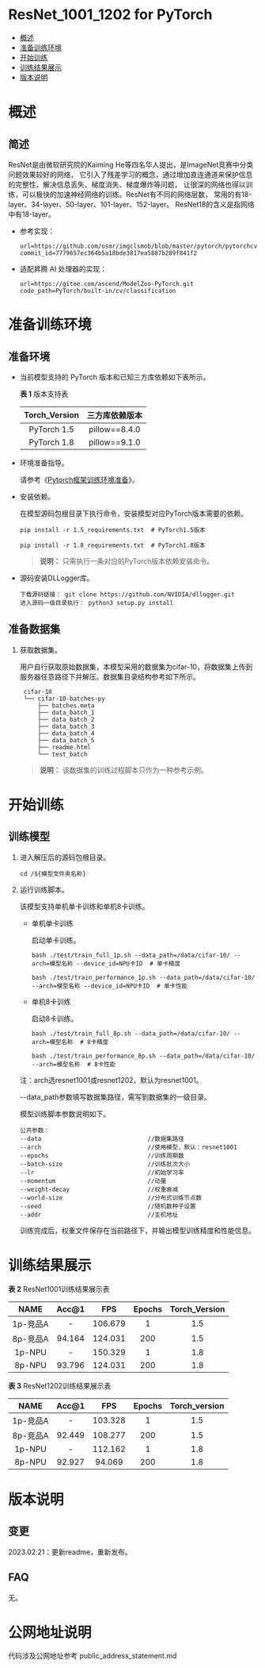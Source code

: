 # ResNet_1001_1202 for PyTorch

-   [概述](#概述)
-   [准备训练环境](#准备训练环境)
-   [开始训练](#开始训练)
-   [训练结果展示](#训练结果展示)
-   [版本说明](#版本说明)

# 概述

## 简述
ResNet是由微软研究院的Kaiming He等四名华人提出，是ImageNet竞赛中分类问题效果较好的网络，
它引入了残差学习的概念，通过增加直连通道来保护信息的完整性，解决信息丢失、梯度消失、梯度爆炸等问题，
让很深的网络也得以训练，可以极快的加速神经网络的训练。ResNet有不同的网络层数，
常用的有18-layer、34-layer、50-layer、101-layer、152-layer。
ResNet18的含义是指网络中有18-layer。


- 参考实现：

  ```
  url=https://github.com/osmr/imgclsmob/blob/master/pytorch/pytorchcv/models/resnet_cifar.py
  commit_id=7779657ec364b5a18bde3817ea5887b289f841f2
  ```

- 适配昇腾 AI 处理器的实现：

  ```
  url=https://gitee.com/ascend/ModelZoo-PyTorch.git
  code_path=PyTorch/built-in/cv/classification
  ```


# 准备训练环境

## 准备环境

- 当前模型支持的 PyTorch 版本和已知三方库依赖如下表所示。

  **表 1**  版本支持表

  | Torch_Version      | 三方库依赖版本                                 |
  | :--------: | :----------------------------------------------------------: |
  | PyTorch 1.5 | pillow==8.4.0 |
  | PyTorch 1.8 | pillow==9.1.0 |
  
- 环境准备指导。

  请参考《[Pytorch框架训练环境准备](https://www.hiascend.com/document/detail/zh/ModelZoo/pytorchframework/ptes)》。
  
- 安装依赖。

  在模型源码包根目录下执行命令，安装模型对应PyTorch版本需要的依赖。
  ```
  pip install -r 1.5_requirements.txt  # PyTorch1.5版本
  
  pip install -r 1.8_requirements.txt  # PyTorch1.8版本
  ```
  > **说明：** 
  >只需执行一条对应的PyTorch版本依赖安装命令。

- 源码安装DLLogger库。
  ```
  下载源码链接： git clone https://github.com/NVIDIA/dllogger.git
  进入源码一级目录执行： python3 setup.py install
  ```


## 准备数据集

1. 获取数据集。

   用户自行获取原始数据集，本模型采用的数据集为cifar-10，将数据集上传到服务器任意路径下并解压。数据集目录结构参考如下所示。

   ```
    cifar-10
    └── cifar-10-batches-py
        ├── batches.meta
        ├── data_batch_1
        ├── data_batch_2
        ├── data_batch_3
        ├── data_batch_4
        ├── data_batch_5
        ├── readme.html
        └── test_batch
   ```
   > **说明：** 
   >该数据集的训练过程脚本只作为一种参考示例。


# 开始训练

## 训练模型

1. 进入解压后的源码包根目录。

   ```
   cd /${模型文件夹名称} 
   ```

2. 运行训练脚本。

   该模型支持单机单卡训练和单机8卡训练。

   - 单机单卡训练

     启动单卡训练。

     ```
     bash ./test/train_full_1p.sh --data_path=/data/cifar-10/ --arch=模型名称 --device_id=NPU卡ID  # 单卡精度
     
     bash ./test/train_performance_1p.sh --data_path=/data/cifar-10/ --arch=模型名称 --device_id=NPU卡ID  # 单卡性能
     ```

   - 单机8卡训练

     启动8卡训练。

     ```
     bash ./test/train_full_8p.sh --data_path=/data/cifar-10/ --arch=模型名称  # 8卡精度
     
     bash ./test/train_performance_8p.sh --data_path=/data/cifar-10/ --arch=模型名称  # 8卡性能
     ```

   注：arch选resnet1001或resnet1202，默认为resnet1001。
   
   --data_path参数填写数据集路径，需写到数据集的一级目录。

   模型训练脚本参数说明如下。

   ```
   公共参数：
   --data                              //数据集路径
   --arch                              //使用模型，默认：resnet1001
   --epochs                            //训练周期数
   --batch-size                        //训练批次大小
   --lr                                //初始学习率
   --momentum                          //动量
   --weight-decay                      //权重衰减
   --world-size                        //分布式训练节点数
   --seed                              //随机数种子设置
   --addr                              //主机地址    
   ```
   
   训练完成后，权重文件保存在当前路径下，并输出模型训练精度和性能信息。

# 训练结果展示

**表 2**  ResNet1001训练结果展示表

| NAME     | Acc@1  | FPS     | Epochs | Torch_Version |
|:------:  | :----: | :-----: | :----: | :-----------: |
| 1p-竞品A | -      | 106.679 | 1      | 1.5          |
| 8p-竞品A | 94.164 | 124.031 | 200    | 1.5          |
| 1p-NPU   | -      | 150.329  | 1     | 1.8           |
| 8p-NPU   | 93.796 | 124.031  | 200   | 1.8           |

**表 3**  ResNet1202训练结果展示表

| NAME     | Acc@1  | FPS     | Epochs | Torch_version |
|:------:  | :----: | :-----: | :----: | :-----------: |
| 1p-竞品A | -      | 103.328 | 1     | 1.5          |
| 8p-竞品A | 92.449 | 108.277 | 200    | 1.5          |
| 1p-NPU   | -      | 112.162  | 1     | 1.8           |
| 8p-NPU   | 92.927 | 94.069   | 200   | 1.8           |

# 版本说明

## 变更

2023.02.21：更新readme，重新发布。

## FAQ
无。

# 公网地址说明

代码涉及公网地址参考 public_address_statement.md   